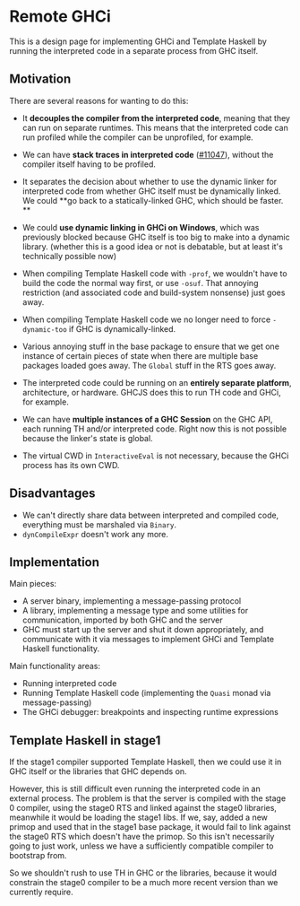 # Remote GHCi



This is a design page for implementing GHCi and Template Haskell by running the interpreted code in a separate process from GHC itself.  


## Motivation



There are several reasons for wanting to do this:


- It **decouples the compiler from the interpreted code**, meaning that they can run on separate runtimes.  This means that the interpreted code can run profiled while the compiler can be unprofiled, for example.   

- We can have **stack traces in interpreted code** ([\#11047](https://gitlab.staging.haskell.org/ghc/ghc/issues/11047)), without the compiler itself having to be profiled.

- It separates the decision about whether to use the dynamic linker for interpreted code from whether GHC itself must be dynamically linked.  We could **go back to a statically-linked GHC, which should be faster.
  **

- We could **use dynamic linking in GHCi on Windows**, which was previously blocked because GHC itself is too big to make into a dynamic library. (whether this is a good idea or not is debatable, but at least it's technically possible now)

- When compiling Template Haskell code with `-prof`, we wouldn't have to build the code the normal way first, or use `-osuf`.  That annoying restriction (and associated code and build-system nonsense) just goes away.

- When compiling Template Haskell code we no longer need to force `-dynamic-too` if GHC is dynamically-linked.

- Various annoying stuff in the base package to ensure that we get one instance of certain pieces of state when there are multiple base packages loaded goes away.  The `Global` stuff in the RTS goes away.

- The interpreted code could be running on an **entirely separate platform**, architecture, or hardware.  GHCJS does this to run TH code and GHCi, for example.

- We can have **multiple instances of a GHC Session** on the GHC API, each running TH and/or interpreted code.  Right now this is not possible because the linker's state is global.

- The virtual CWD in `InteractiveEval` is not necessary, because the GHCi process has its own CWD.

## Disadvantages


- We can't directly share data between interpreted and compiled code, everything must be marshaled via `Binary`.
- `dynCompileExpr` doesn't work any more.

## Implementation



Main pieces:


- A server binary, implementing a message-passing protocol
- A library, implementing a message type and some utilities for communication, imported by both GHC and the server
- GHC must start up the server and shut it down appropriately, and communicate with it via messages to implement GHCi and Template Haskell functionality.


Main functionality areas:


- Running interpreted code
- Running Template Haskell code (implementing the `Quasi` monad via message-passing)
- The GHCi debugger: breakpoints and inspecting runtime expressions

## Template Haskell in stage1



If the stage1 compiler supported Template Haskell, then we could use it in GHC itself or the libraries that GHC depends on.  



However, this is still difficult even running the interpreted code in an external process.  The problem is that the server is compiled with the stage 0 compiler, using the stage0 RTS and linked against the stage0 libraries, meanwhile it would be loading the stage1 libs.  If we, say, added a new primop and used that in the stage1 base package, it would fail to link against the stage0 RTS which doesn't have the primop.  So this isn't necessarily going to just work, unless we have a sufficiently compatible compiler to bootstrap from.



So we shouldn't rush to use TH in GHC or the libraries, because it would constrain the stage0 compiler to be a much more recent version than we currently require.


